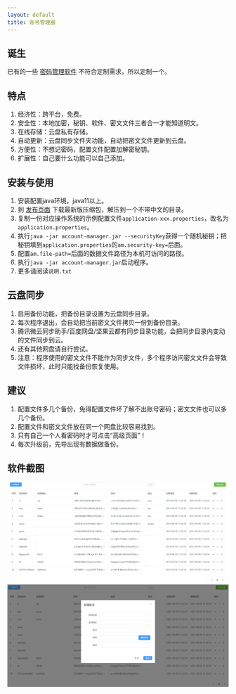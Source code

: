 ```yaml
---
layout: default
title: 账号管理器
---
```


## 诞生

已有的一些 [密码管理软件](https://www.zhihu.com/question/27338793) 不符合定制需求，所以定制一个。

## 特点

1. 经济性：跨平台，免费。
2. 安全性：本地加密，秘钥、软件、密文文件三者合一才能知道明文。
3. 在线存储：云盘私有存储。
4. 自动更新：云盘同步文件夹功能，自动把密文文件更新到云盘。
5. 方便性：不想记密码，配置文件配置加解密秘钥。
6. 扩展性：自己要什么功能可以自己添加。

## 安装与使用

1. 安装配置java环境，java11以上。
2. 到 [发布页面](https://github.com/drintau/AccountManager/releases) 下载最新版压缩包，解压到一个不带中文的目录。
3. 复制一份对应操作系统的示例配置文件`application-xxx.properties`，改名为`application.properties`。
4. 执行`java -jar account-manager.jar --securityKey`获得一个随机秘钥；把秘钥填到`application.properties`的`am.security-key=`后面。
5. 配置`am.file-path=`后面的数据文件路径为本机可访问的路径。
6. 执行`java -jar account-manager.jar`启动程序。
7. 更多请阅读`说明.txt`

## 云盘同步

1. 启用备份功能，把备份目录设置为云盘同步目录。
2. 每次程序退出，会自动把当前密文文件拷贝一份到备份目录。
3. 腾讯微云同步助手/百度网盘/坚果云都有同步目录功能，会把同步目录内变动的文件同步到云。
4. 还有其他网盘请自行尝试。
5. 注意：程序使用的密文文件不能作为同步文件，多个程序访问密文文件会导致文件损坏，此时只能找备份恢复使用。

## 建议

1. 配置文件多几个备份，免得配置文件坏了解不出账号密码；密文文件也可以多几个备份。
2. 配置文件和密文文件放在同一个网盘比较容易找到。
3. 只有自己一个人看密码时才可点击“高级页面”！
4. 每次升级前，先导出现有数据做备份。

## 软件截图
![](images/普通页面-列表.png)
![](images/普通页面-新增.png)